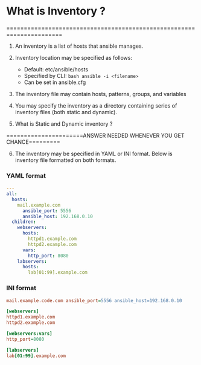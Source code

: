 # What is Inventory ?
======================================================================
1. An inventory is a list of hosts that ansible manages.
2. Inventory location may be specified as follows:
    * Default: etc/ansible/hosts
    * Specified by CLI: ```bash ansible -i <filename> ```
    * Can be set in ansible.cfg

3. The inventory file may contain hosts, patterns, groups, and variables
4. You may specify the inventory as a directory containing series of inventory files (both static and dynamic).
5. What is Static and Dynamic inventory ?

  ======================ANSWER NEEDED WHENEVER YOU GET CHANCE=========

6. The inventory may be specified in YAML or INI format.
Below is inventory file formatted on both formats.


### YAML format
```YAML
---
all:
  hosts:
    mail.example.com
      ansible_port: 5556
      ansible_host: 192.168.0.10
  children:
    webservers:
      hosts:
        httpd1.example.com
        httpd2.example.com
      vars:
        http_port: 8080
    labservers:
      hosts:
        lab[01:99].example.com
  ```      
### INI format

```INI
mail.example.code.com ansible_port=5556 ansible_host=192.168.0.10

[webservers]
httpd1.example.com
httpd2.example.com

[webservers:vars]
http_port=8080

[labservers]
lab[01:99].example.com

```

